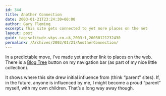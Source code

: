 ```yaml
---
id: 344
title: Another Connection
date: 2003-01-21T23:24:30+00:00
author: Gary Fleming
excerpt: This site gets connected to yet more places on the net
layout: post
guid: tag:solitude.vkps.co.uk,2003:1,20030121232430
permalink: /Archives/2003/01/21/AnotherConnection/
---
```

In a predictable move, I&#8217;ve made yet another link to places on the web. There is a [Blog Tree](http://www.blogtree.com) button on my navigation bar (as part of my nice little collection).

It shows where this site drew initial influence from (think &#8220;parent&#8221; sites). If, in the future, anyone is influenced by me, I might become a proud &#8220;parent&#8221; myself, with my own children. That&#8217;s a long way away though.